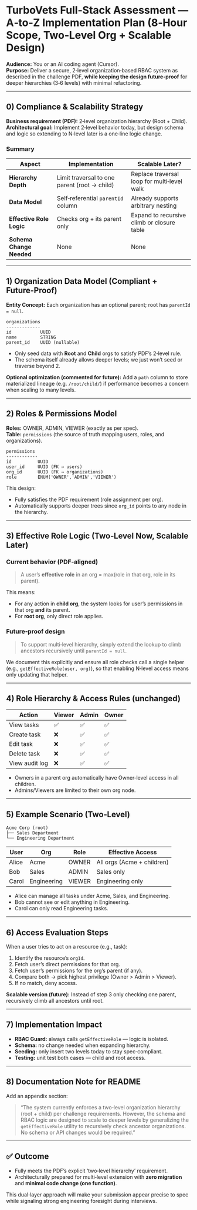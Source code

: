 # TurboVets Full‑Stack Assessment — A‑to‑Z Implementation Plan (8‑Hour Scope, Two‑Level Org + Scalable Design)

**Audience:** You or an AI coding agent (Cursor).  
**Purpose:** Deliver a secure, 2‑level organization‑based RBAC system as described in the challenge PDF, **while keeping the design future‑proof** for deeper hierarchies (3‑6 levels) with minimal refactoring.

---

## 0) Compliance & Scalability Strategy

**Business requirement (PDF):** 2‑level organization hierarchy (Root + Child).  
**Architectural goal:** Implement 2‑level behavior today, but design schema and logic so extending to N‑level later is a one‑line logic change.

### Summary
| Aspect | Implementation | Scalable Later? |
|---------|----------------|-----------------|
| **Hierarchy Depth** | Limit traversal to one parent (root → child) | Replace traversal loop for multi‑level walk |
| **Data Model** | Self‑referential `parentId` column | Already supports arbitrary nesting |
| **Effective Role Logic** | Checks org + its parent only | Expand to recursive climb or closure table |
| **Schema Change Needed** | None | None |

---

## 1) Organization Data Model (Compliant + Future‑Proof)

**Entity Concept:** Each organization has an optional parent; root has `parentId = null`.

```
organizations
-------------
id           UUID
name         STRING
parent_id    UUID (nullable)
```

- Only seed data with **Root** and **Child** orgs to satisfy PDF’s 2‑level rule.
- The schema itself already allows deeper levels; we just won’t seed or traverse beyond 2.

**Optional optimization (commented for future):** Add a `path` column to store materialized lineage (e.g. `/root/child/`) if performance becomes a concern when scaling to many levels.

---

## 2) Roles & Permissions Model

**Roles:** OWNER, ADMIN, VIEWER (exactly as per spec).  
**Table:** `permissions` (the source of truth mapping users, roles, and organizations).

```
permissions
------------
id          UUID
user_id     UUID (FK → users)
org_id      UUID (FK → organizations)
role        ENUM('OWNER','ADMIN','VIEWER')
```

This design:
- Fully satisfies the PDF requirement (role assignment per org).
- Automatically supports deeper trees since `org_id` points to any node in the hierarchy.

---

## 3) Effective Role Logic (Two‑Level Now, Scalable Later)

### Current behavior (PDF‑aligned)
> A user’s **effective role** in an org = max(role in that org, role in its parent).

This means:
- For any action in **child org**, the system looks for user’s permissions in that org **and** its parent.
- For **root org**, only direct role applies.

### Future‑proof design
> To support multi‑level hierarchy, simply extend the lookup to climb ancestors recursively until `parentId = null`.

We document this explicitly and ensure all role checks call a single helper (e.g., `getEffectiveRole(user, org)`), so that enabling N‑level access means only updating that helper.

---

## 4) Role Hierarchy & Access Rules (unchanged)

| Action | Viewer | Admin | Owner |
|---------|---------|--------|--------|
| View tasks | ✅ | ✅ | ✅ |
| Create task | ❌ | ✅ | ✅ |
| Edit task | ❌ | ✅ | ✅ |
| Delete task | ❌ | ✅ | ✅ |
| View audit log | ❌ | ✅ | ✅ |

- Owners in a parent org automatically have Owner‑level access in all children.
- Admins/Viewers are limited to their own org node.

---

## 5) Example Scenario (Two‑Level)
```
Acme Corp (root)
├── Sales Department
└── Engineering Department
```

| User | Org | Role | Effective Access |
|------|-----|------|------------------|
| Alice | Acme | OWNER | All orgs (Acme + children) |
| Bob | Sales | ADMIN | Sales only |
| Carol | Engineering | VIEWER | Engineering only |

- Alice can manage all tasks under Acme, Sales, and Engineering.
- Bob cannot see or edit anything in Engineering.
- Carol can only read Engineering tasks.

---

## 6) Access Evaluation Steps

When a user tries to act on a resource (e.g., task):
1. Identify the resource’s `orgId`.
2. Fetch user’s direct permissions for that org.
3. Fetch user’s permissions for the org’s parent (if any).
4. Compare both → pick highest privilege (Owner > Admin > Viewer).
5. If no match, deny access.

**Scalable version (future):** Instead of step 3 only checking one parent, recursively climb all ancestors until root.

---

## 7) Implementation Impact
- **RBAC Guard:** always calls `getEffectiveRole` — logic is isolated.
- **Schema:** no change needed when expanding hierarchy.
- **Seeding:** only insert two levels today to stay spec‑compliant.
- **Testing:** unit test both cases — child and root access.

---

## 8) Documentation Note for README
Add an appendix section:
> “The system currently enforces a two‑level organization hierarchy (root + child) per challenge requirements. However, the schema and RBAC logic are designed to scale to deeper levels by generalizing the `getEffectiveRole` utility to recursively check ancestor organizations. No schema or API changes would be required.”

---

## ✅ Outcome
- Fully meets the PDF’s explicit ‘two‑level hierarchy’ requirement.  
- Architecturally prepared for multi‑level extension with **zero migration** and **minimal code change (one function)**.

This dual‑layer approach will make your submission appear precise to spec while signaling strong engineering foresight during interviews.

